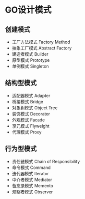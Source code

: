 # GO设计模式

## 创建模式
- 工厂方法模式 Factory Method
- 抽象工厂模式 Abstract Factory
- 建造者模式 Builder
- 原型模式 Prototype
- 单例模式 Singleton

## 结构型模式
- 适配器模式 Adapter
- 桥接模式 Bridge
- 对象树模式 Object Tree
- 装饰模式 Decorator
- 外观模式 Facade
- 享元模式 Flyweight
- 代理模式 Proxy

## 行为型模式
- 责任链模式 Chain of Responsibility
- 命令模式 Command
- 迭代器模式 Iterator
- 中介者模式 Mediator
- 备忘录模式 Memento
- 观察者模式 Observer